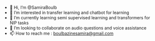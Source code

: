 - 👋 Hi, I’m @SamiraBoulb
- 👀 I’m interested in transfer learning and chatbot for learning
- 🌱 I’m currently learning semi supervised learning and transformers for NlP tasks
- 💞️ I’m looking to collaborate on audio questions and voice assistance
- 📫 How to reach me : boulbazinesamira@gmail.com

<!---
SamiraBoulb/SamiraBoulb is a ✨ special ✨ repository because its `README.md` (this file) appears on your GitHub profile.
You can click the Preview link to take a look at your changes.
--->
